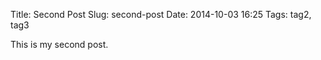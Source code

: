 Title: Second Post
Slug: second-post
Date: 2014-10-03 16:25
Tags: tag2, tag3

This is my second post.
